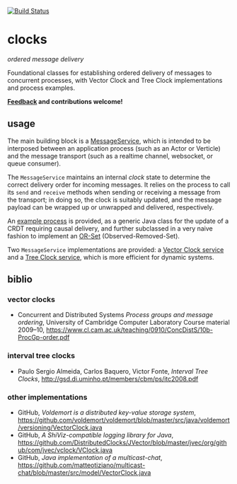 [![Build Status](https://travis-ci.org/gsvarovsky/clocks.svg?branch=master)](https://travis-ci.org/gsvarovsky/clocks)

# clocks
_ordered message delivery_

Foundational classes for establishing ordered delivery of messages to concurrent processes, with Vector Clock and Tree Clock implementations and process examples.

**[Feedback](https://github.com/gsvarovsky/clocks/issues) and contributions welcome!**

## usage
The main building block is a [MessageService](src/main/java/org/m_ld/clocks/MessageService.java), which is intended to be interposed between an application process (such as an Actor or Verticle) and the message transport (such as a realtime channel, websocket, or queue consumer).

The `MessageService` maintains an internal _clock_ state to determine the correct delivery order for incoming messages. It relies on the process to call its `send` and `receive` methods when sending or receiving a message from the transport; in doing so, the clock is suitably updated, and the message payload can be wrapped up or unwrapped and delivered, respectively.

An [example process](src/main/java/org/example/CausalCrdtProcess.java) is provided, as a generic Java class for the update of a CRDT requiring causal delivery, and further subclassed in a very naive fashion to implement an [OR-Set](src/main/java/org/example/OrSetProcess.java) (Observed-Removed-Set).

Two `MessageService` implementations are provided: a [Vector Clock service](src/main/java/org/m_ld/clocks/vector/VectorClockMessageService.java) and a [Tree Clock service](src/main/java/org/m_ld/clocks/tree/TreeClockMessageService.java), which is more efficient for dynamic systems.

## biblio
### vector clocks
* Concurrent and Distributed Systems _Process groups and message ordering_, University of Cambridge Computer Laboratory Course material 2009–10, https://www.cl.cam.ac.uk/teaching/0910/ConcDistS/10b-ProcGp-order.pdf

### interval tree clocks
* Paulo Sergio Almeida, Carlos Baquero, Victor Fonte, _Interval Tree Clocks_, http://gsd.di.uminho.pt/members/cbm/ps/itc2008.pdf

### other implementations
* GitHub, _Voldemort is a distributed key-value storage system_, https://github.com/voldemort/voldemort/blob/master/src/java/voldemort/versioning/VectorClock.java
* GitHub, _A ShiViz-compatible logging library for Java_, https://github.com/DistributedClocks/JVector/blob/master/jvec/org/github/com/jvec/vclock/VClock.java
* GitHub, _Java implementation of a multicast-chat_, https://github.com/matteotiziano/multicast-chat/blob/master/src/model/VectorClock.java
